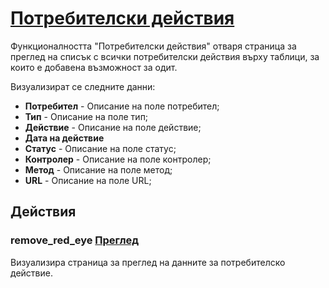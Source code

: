 # [Потребителски действия](admin/userActions)
Функционалността "Потребителски действия" отваря страница за преглед на списък с всички потребителски действия върху таблици, за които е добавена възможност за одит.

Визуализират се следните данни:
* **Потребител** - Описание на поле потребител;
* **Тип** - Описание на поле тип;
* **Действие** - Описание на поле действие;
* **Дата на действие**
* **Статус** - Описание на поле статус;
* **Контролер** - Описание на поле контролер;
* **Метод** - Описание на поле метод;
* **URL** - Описание на поле URL;

## Действия
### <span class="material-icons pr-2">remove_red_eye</span> [Преглед](admin/help/UserActionsView.md)
Визуализира страница за преглед на данните за потребителско действие.